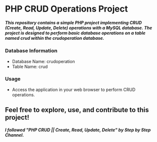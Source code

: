 # PHP CRUD Operations Project
 ##### This repository contains a simple PHP project implementing CRUD (Create, Read, Update, Delete) operations with a MySQL database. The project is designed to perform basic database operations on a table named crud within the crudoperation database.

 ### Database Information
 * Database Name: crudoperation
 * Table Name: crud

### Usage
* Access the application in your web browser to perform CRUD operations.

## Feel free to explore, use, and contribute to this project!

##### I followed "PHP CRUD || Create, Read, Update, Delete" by Step by Step Channel.

   
